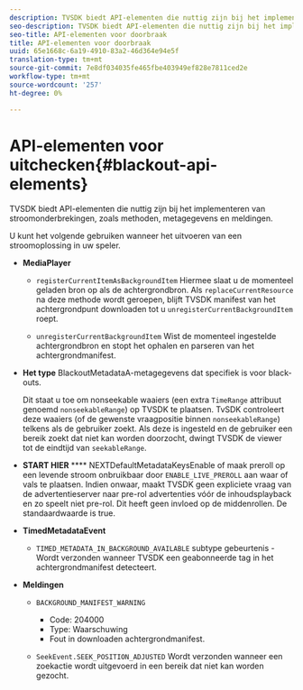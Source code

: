 ```yaml
---
description: TVSDK biedt API-elementen die nuttig zijn bij het implementeren van stroomonderbrekingen, zoals methoden, metagegevens en meldingen.
seo-description: TVSDK biedt API-elementen die nuttig zijn bij het implementeren van stroomonderbrekingen, zoals methoden, metagegevens en meldingen.
seo-title: API-elementen voor doorbraak
title: API-elementen voor doorbraak
uuid: 65e1668c-6a19-4910-83a2-46d364e94e5f
translation-type: tm+mt
source-git-commit: 7e8df034035fe465fbe403949ef828e7811ced2e
workflow-type: tm+mt
source-wordcount: '257'
ht-degree: 0%

---
```



# API-elementen voor uitchecken{#blackout-api-elements}

TVSDK biedt API-elementen die nuttig zijn bij het implementeren van stroomonderbrekingen, zoals methoden, metagegevens en meldingen.

U kunt het volgende gebruiken wanneer het uitvoeren van een stroomoplossing in uw speler.

* **MediaPlayer**

   * `registerCurrentItemAsBackgroundItem` Hiermee slaat u de momenteel geladen bron op als de achtergrondbron. Als `replaceCurrentResource` na deze methode wordt geroepen, blijft TVSDK manifest van het achtergrondpunt downloaden tot u `unregisterCurrentBackgroundItem` roept.

   * `unregisterCurrentBackgroundItem`  Wist de momenteel ingestelde achtergrondbron en stopt het ophalen en parseren van het achtergrondmanifest.

* **Het type** BlackoutMetadataA-metagegevens dat specifiek is voor black-outs.

   Dit staat u toe om nonseekable waaiers (een extra `TimeRange` attribuut genoemd `nonseekableRange`) op TVSDK te plaatsen. TvSDK controleert deze waaiers (of de gewenste vraagpositie binnen `nonseekableRange`) telkens als de gebruiker zoekt. Als deze is ingesteld en de gebruiker een bereik zoekt dat niet kan worden doorzocht, dwingt TVSDK de viewer tot de eindtijd van `seekableRange`.

* **START HIER** **** NEXTDefaultMetadataKeysEnable of maak preroll op een levende stroom onbruikbaar door  `ENABLE_LIVE_PREROLL` aan waar of vals te plaatsen. Indien onwaar, maakt TVSDK geen expliciete vraag van de advertentieserver naar pre-rol advertenties vóór de inhoudsplayback en zo speelt niet pre-rol. Dit heeft geen invloed op de middenrollen. De standaardwaarde is true.

* **TimedMetadataEvent**

   * `TIMED_METADATA_IN_BACKGROUND_AVAILABLE` subtype gebeurtenis - Wordt verzonden wanneer TVSDK een geabonneerde tag in het achtergrondmanifest detecteert.

* **Meldingen**

   * `BACKGROUND_MANIFEST_WARNING`

      * Code: 204000
      * Type: Waarschuwing
      * Fout in downloaden achtergrondmanifest.
   * `SeekEvent.SEEK_POSITION_ADJUSTED` Wordt verzonden wanneer een zoekactie wordt uitgevoerd in een bereik dat niet kan worden gezocht.


